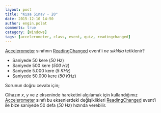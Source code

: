 ```yaml
---
layout: post
title: "Kısa Sınav - 20"
date: 2015-12-10 14:50
author: engin.polat
comments: true
category: [Windows]
tags: [accelerometer, class, event, quiz, readingchanged]
---
```

<a href="http://msdn.microsoft.com/library/windows/apps/microsoft.devices.sensors.accelerometer" target="_blank">Accelerometer</a> sınıfının <a href="http://msdn.microsoft.com/library/windows/apps/microsoft.devices.sensors.accelerometer.readingchanged" target="_blank">ReadingChanged</a> event'i *ne sıklıkla* tetiklenir?

*   Saniyede 50 kere (*50 Hz*)
*   Saniyede 500 kere (*500 Hz*)
*   Saniyede 5.000 kere (*5 KHz*)
*   Saniyede 50.000 kere (*50 KHz*)

Sorunun doğru cevabı için; <!--more-->

Cihazın *x*, *y* ve *z* ekseninde hareketini algılamak için kullandığımız <a href="http://msdn.microsoft.com/library/windows/apps/microsoft.devices.sensors.accelerometer" target="_blank">Accelerometer</a> sınıfı bu eksenlerdeki değişiklikleri <a href="http://msdn.microsoft.com/library/windows/apps/microsoft.devices.sensors.accelerometer.readingchanged" target="_blank">ReadingChanged</a> event'i ile bize saniyede 50 defa (*50 Hz*) hızında verebilir.
